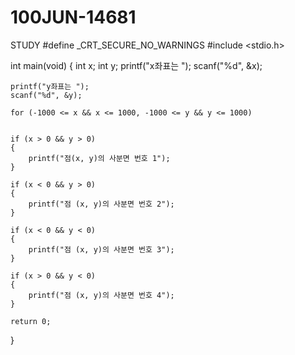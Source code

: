 # 100JUN-14681
STUDY
#define _CRT_SECURE_NO_WARNINGS
#include <stdio.h>



int main(void)
{
	int x;
	int y;
	printf("x좌표는 ");
	scanf("%d", &x);
	
	printf("y좌표는 ");
	scanf("%d", &y);
	
	for (-1000 <= x && x <= 1000, -1000 <= y && y <= 1000)

		
    if (x > 0 && y > 0)
	{
		printf("점(x, y)의 사분면 번호 1");
	}

	if (x < 0 && y > 0)
	{
		printf("점 (x, y)의 사분면 번호 2");
	}

	if (x < 0 && y < 0)
	{
		printf("점 (x, y)의 사분면 번호 3");
	}

	if (x > 0 && y < 0)
	{
		printf("점 (x, y)의 사분면 번호 4");
	}

	return 0;

}
